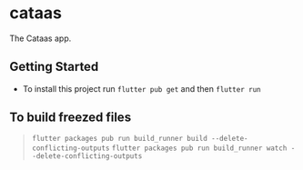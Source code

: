 # cataas

The Cataas app.

## Getting Started

- To install this project run `flutter pub get` and then `flutter run`

## To build freezed files

> `flutter packages pub run build_runner build --delete-conflicting-outputs`
> `flutter packages pub run build_runner watch --delete-conflicting-outputs`